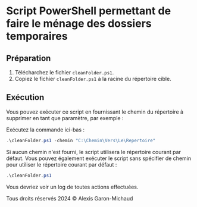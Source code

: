 # Script PowerShell permettant de faire le ménage des dossiers temporaires

## Préparation

1. Télécharchez le fichier `cleanFolder.ps1`.
2. Copiez le fichier `cleanFolder.ps1` à la racine du répertoire cible.

## Exécution

Vous pouvez exécuter ce script en fournissant le chemin du répertoire à supprimer en tant que paramètre, par exemple :

Exécutez la commande ici-bas :

```ps1
.\cleanFolder.ps1 -chemin "C:\Chemin\Vers\Le\Repertoire"
```

Si aucun chemin n'est fourni, le script utilisera le répertoire courant par défaut. Vous pouvez également exécuter le script sans spécifier de chemin pour utiliser le répertoire courant par défaut :

```ps1
.\cleanFolder.ps1
```

Vous devriez voir un log de toutes actions effectuées.

Tous droits réservés 2024 © Alexis Garon-Michaud
